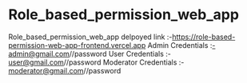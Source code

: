 # Role_based_permission_web_app
Role_based_permission_web_app
delpoyed link :-https://role-based-permission-web-app-frontend.vercel.app
Admin Credentials :-admin@gmail.com//password
User Credentials :- user@gmail.com//password
Moderator Credentials :- moderator@gmail.com//password
